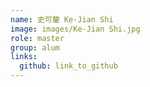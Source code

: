 ```yaml
---
name: 史可鑒 Ke-Jian Shi 
image: images/Ke-Jian Shi.jpg 
role: master
group: alum
links:
  github: link_to_github 
---
```

